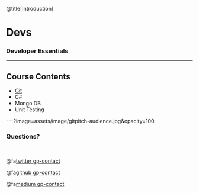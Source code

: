 @title[Introduction]
# Devs

### Developer Essentials

---

## Course Contents

* [Git](?p=git)
* C#
* Mongo DB
* Unit Testing

---?image=assets/image/gitpitch-audience.jpg&opacity=100

### Questions?

<br>

@fa[twitter gp-contact](@gitpitch)

@fa[github gp-contact](gitpitch)

@fa[medium gp-contact](@gitpitch)
